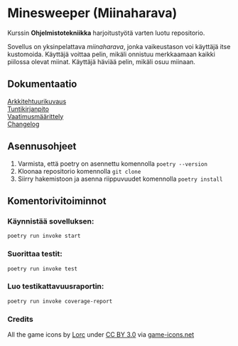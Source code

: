 # Minesweeper (Miinaharava)

Kurssin **Ohjelmistotekniikka** harjoitustyötä varten luotu repositorio.

Sovellus on yksinpelattava *miinaharava*, jonka vaikeustason voi käyttäjä itse kustomoida. Käyttäjä voittaa pelin, mikäli onnistuu merkkaamaan kaikki piilossa olevat miinat. Käyttäjä häviää pelin, mikäli osuu miinaan.

## Dokumentaatio
[Arkkitehtuurikuvaus](https://github.com/xelmas/ot-miinaharava/blob/main/dokumentaatio/arkkitehtuuri.md) \
[Tuntikirjanpito](https://github.com/xelmas/ot-miinaharava/blob/main/dokumentaatio/tuntikirjanpito.md) \
[Vaatimusmäärittely](https://github.com/xelmas/ot-miinaharava/blob/main/dokumentaatio/vaatimusmaarittely.md) \
[Changelog](https://github.com/xelmas/ot-miinaharava/blob/main/dokumentaatio/changelog.md)

## Asennusohjeet

1. Varmista, että poetry on asennettu komennolla ```poetry --version```
2. Kloonaa repositorio komennolla ```git clone```
3. Siirry hakemistoon ja asenna riippuvuudet komennolla ```poetry install```

## Komentorivitoiminnot

### Käynnistää sovelluksen:
```
poetry run invoke start
```

### Suorittaa testit:
```
poetry run invoke test
```

### Luo testikattavuusraportin:
```
poetry run invoke coverage-report
```

### Credits

All the game icons by [Lorc](https://lorcblog.blogspot.com/) under [CC BY 3.0](https://creativecommons.org/licenses/by/3.0/) via [game-icons.net](https://game-icons.net/)
